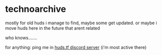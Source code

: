 # technoarchive

mostly for old huds i manage to find, maybe some get updated. or maybe i move huds here in the future that arent related

who knows.......

for anything: ping me in [huds.tf discord server](https://discord.gg/Y5vUPyyGVP) (i'm most active there)
